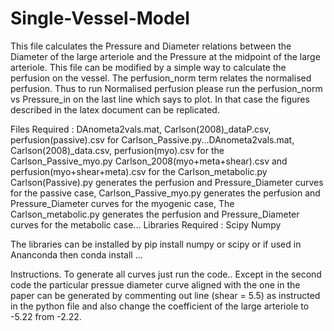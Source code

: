 # Single-Vessel-Model

This file calculates the Pressure and Diameter relations between the Diameter of the large arteriole and the Pressure at the midpoint of the large arteriole. This file can be modified by a simple way to calculate the perfusion on the vessel. The perfusion_norm term relates the normalised perfusion. Thus to run Normalised perfusion please run the perfusion_norm vs Pressure_in on the last line which says to plot. In that case the figures described in the latex document can be replicated. 

Files Required : DAnometa2vals.mat, Carlson(2008)_dataP.csv, perfusion(passive).csv for Carlson_Passive.py...DAnometa2vals.mat, Carlson(2008)_data.csv, perfusion(myo).csv for the Carlson_Passive_myo.py Carlson_2008(myo+meta+shear).csv and perfusion(myo+shear+meta).csv for the Carlson_metabolic.py
Carlson(Passive).py generates the perfusion and Pressure_Diameter curves for the passive case, Carlson_Passive_myo.py generates the perfusion and Pressure_Diameter curves for the myogenic case, The Carlson_metabolic.py generates the perfusion and Pressure_Diameter curves for the metabolic case...
Libraries Required : Scipy Numpy 

The libraries can be installed by pip install numpy or scipy or if used in Ananconda then conda install ... 

Instructions. To generate all curves just run the code.. Except in the second code the particular pressue diameter curve aligned with the one in the paper can be generated by commenting out line (shear = 5.5) as instructed in the python file and also change the coefficient of the large arteriole to -5.22 from -2.22.
